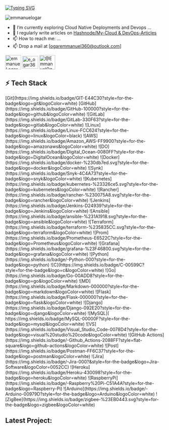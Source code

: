 [![Typing SVG](https://readme-typing-svg.demolab.com?font=Fira+Code&weight=500&size=21&pause=1000&width=435&lines=Hi+there%2C+I+am+Emmanuel+Ogar;Welcome+to+my+Profile)](https://git.io/typing-svg)

<p align="left"> <img src="https://komarev.com/ghpvc/?username=emmanuelogar&label=Profile%20views&color=0e75b6&style=flat" alt="emmanuelogar" /> </p>

- 🔭 I’m currently exploring Cloud Native Deployments and Devops ...
- 📝 I regularly write articles on [Hashnode/My-Cloud & DevOps-Articles](https://hashnode.com/@EmmanuelOgar/)
- 📫 How to reach me: ...
- 📫 Drop a mail at [ogaremmanuel360@outlook.com]

<p align="left">
<a href="https://www.linkedin.com/in/ogaremmanuel/" target="blank"><img align="center" src="https://www.vectorlogo.zone/logos/linkedin/linkedin-icon.svg" alt="emmanuel ogar" height="45" width="50" /></a>
<a href="https://twitter.com/e_ogar360" target="blank"><img align="center" src="https://www.vectorlogo.zone/logos/twitter/twitter-official.svg" alt="e_ogar360" height="40" width="50" /></a>
<a href="https://hashnode.com/@EmmanuelOgar" target="blank"><img align="center" src="https://www.vectorlogo.zone/logos/hashnode/hashnode-icon.svg" alt="@EmmanuelOgar" height="45" width="50" /></a>
</p>

<h2 align="left">⚡ Tech Stack</h3>
[Git](https://img.shields.io/badge/GIT-E44C30?style=for-the-badge&logo=git&logoColor=white)
[GitHub](https://img.shields.io/badge/GitHub-100000?style=for-the-badge&logo=github&logoColor=white)
![GitLab](https://img.shields.io/badge/GitLab-330F63?style=for-the-badge&logo=gitlab&logoColor=white)
![Linux](https://img.shields.io/badge/Linux-FCC624?style=for-the-badge&logo=linux&logoColor=black)
![AWS](https://img.shields.io/badge/Amazon_AWS-FF9900?style=for-the-badge&logo=amazonaws&logoColor=white)
![DO](https://img.shields.io/badge/Digital_Ocean-0080FF?style=for-the-badge&logo=DigitalOcean&logoColor=white)
![Docker](https://img.shields.io/badge/docker-%230db7ed.svg?style=for-the-badge&logo=docker&logoColor=white)
![Synk](https://img.shields.io/badge/Snyk-4C4A73?style=for-the-badge&logo=snyk&logoColor=white)
![Kubernetes](https://img.shields.io/badge/kubernetes-%23326ce5.svg?style=for-the-badge&logo=kubernetes&logoColor=white)
![Rancher](https://img.shields.io/badge/rancher-%230075A8.svg?style=for-the-badge&logo=rancher&logoColor=white)
![Jenkins](https://img.shields.io/badge/Jenkins-D24939?style=for-the-badge&logo=Jenkins&logoColor=white)
![Ansible](https://img.shields.io/badge/ansible-%231A1918.svg?style=for-the-badge&logo=ansible&logoColor=white)
![Terraform](https://img.shields.io/badge/terraform-%235835CC.svg?style=for-the-badge&logo=terraform&logoColor=white)
![Prom](https://img.shields.io/badge/Prometheus-E6522C?style=for-the-badge&logo=Prometheus&logoColor=white)
![Grafana](https://img.shields.io/badge/grafana-%23F46800.svg?style=for-the-badge&logo=grafana&logoColor=white)
![Python](https://img.shields.io/badge/-Python-000?style=for-the-badge&logo=python)
![C](https://img.shields.io/badge/C-00599C?style=for-the-badge&logo=c&logoColor=white)
![Go](https://img.shields.io/badge/Go-00ADD8?style=for-the-badge&logo=go&logoColor=white)
![MD](https://img.shields.io/badge/Markdown-000000?style=for-the-badge&logo=markdown&logoColor=white)
![Flask](https://img.shields.io/badge/Flask-000000?style=for-the-badge&logo=flask&logoColor=white) 
![Django](https://img.shields.io/badge/Django-092E20?style=for-the-badge&logo=django&logoColor=white) 
![MySQL](	https://img.shields.io/badge/MySQL-00000F?style=for-the-badge&logo=mysql&logoColor=white)
![VS](https://img.shields.io/badge/Visual_Studio_Code-0078D4?style=for-the-badge&logo=visual%20studio%20code&logoColor=white)
![GitHub Actions](https://img.shields.io/badge/-Github_Actions-2088FF?style=flat-square&logo=github-actions&logoColor=white)
![Post](https://img.shields.io/badge/Postman-FF6C37?style=for-the-badge&logo=postman&logoColor=white)
![Jira](https://img.shields.io/badge/-Jira-000?&style=for-the-badge&logo=Jira-Software&logoColor=0052CC)
![Heroku](https://img.shields.io/badge/Heroku-430098?style=for-the-badge&logo=heroku&logoColor=white)
![RaspberryPi](https://img.shields.io/badge/-Raspberry%20Pi-C51A4A?style=for-the-badge&logo=Raspberry-Pi) 
![Arduino](https://img.shields.io/badge/-Arduino-00979D?style=for-the-badge&logo=Arduino&logoColor=white) 
![ZigBee](https://img.shields.io/badge/zigbee-%23EB0443.svg?style=for-the-badge&logo=zigbee&logoColor=white)

<h2 align="left">Latest Project:</h2>

